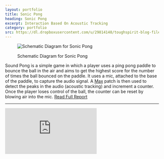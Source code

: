 ```yaml
---
layout: portfolio
title: Sonic Pong
heading: Sonic Pong
excerpt: Interaction Based On Acoustic Tracking
category: portfolio
src: https://dl.dropboxusercontent.com/u/29814148/toughspirit-blog-files/portfolio/umsi/SI515/SonicPong.png
---
```


<figure>
	<img src="https://dl.dropboxusercontent.com/u/29814148/toughspirit-blog-files/portfolio/umsi/SI515/SonicPong.png" class="img-responsive" title="Schematic Diagram for Sonic Pong" alt="Schematic Diagram for Sonic Pong" style="margin-bottom: 15px;"/>
	<figcaption>Schematic Diagram for Sonic Pong</figcaption>
</figure>

Sound Pong is a simple game in which a player uses a ping pong paddle to bounce the ball in the air and aims to get the highest score for the number of times the ball bounced on the paddle. It uses a mic, attached to the base of the paddle, to capture the audio signal. A <a href="https://cycling74.com/products/max/" target='_blank'>Max</a> patch is then used to detect the peaks in the audio (acoustic tracking) and increment a counter. Once the player loses control of the ball, the counter can be reset by blowing air into the mic. <a href="https://dl.dropboxusercontent.com/u/29814148/toughspirit-blog-files/portfolio/umsi/SI515/Acoustic%20Tracking.pdf" target="_blank">Read Full Report</a>

---

<!-- 4:3 aspect ratio -->
<div class="embed-responsive embed-responsive-4by3" style="padding-bottom: 73.8%;">
  <iframe class="embed-responsive-item" 
      src="https://player.vimeo.com/video/184966169?badge=0&byline=0&portrait=0&title=0"
      frameborder="0" webkitallowfullscreen mozallowfullscreen allowfullscreen></iframe>
</div>
